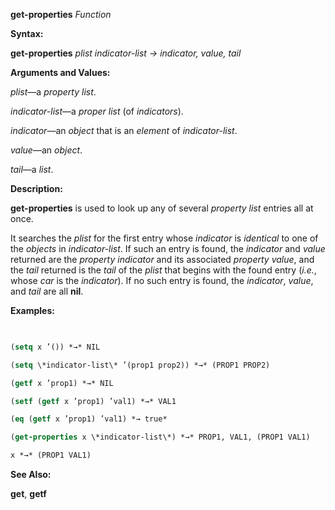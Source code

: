 **get-properties** *Function* 



**Syntax:** 



**get-properties** *plist indicator-list → indicator, value, tail* 



**Arguments and Values:** 







 



 



*plist*—a *property list*. 



*indicator-list*—a *proper list* (of *indicators*). 



*indicator*—an *object* that is an *element* of *indicator-list*. 



*value*—an *object*. 



*tail*—a *list*. 



**Description:** 



**get-properties** is used to look up any of several *property list* entries all at once. 



It searches the *plist* for the first entry whose *indicator* is *identical* to one of the *objects* in *indicator-list*. If such an entry is found, the *indicator* and *value* returned are the *property indicator* and its associated *property value*, and the *tail* returned is the *tail* of the *plist* that begins with the found entry (*i.e.*, whose *car* is the *indicator*). If no such entry is found, the *indicator*, *value*, and *tail* are all **nil**. 



**Examples:**
```lisp
 

(setq x ’()) *→* NIL 

(setq \*indicator-list\* ’(prop1 prop2)) *→* (PROP1 PROP2) 

(getf x ’prop1) *→* NIL 

(setf (getf x ’prop1) ’val1) *→* VAL1 

(eq (getf x ’prop1) ’val1) *→ true* 

(get-properties x \*indicator-list\*) *→* PROP1, VAL1, (PROP1 VAL1) 

x *→* (PROP1 VAL1) 


```
**See Also:** 



**get**, **getf** 



